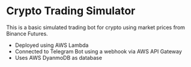 # Crypto Trading Simulator

This is a basic simulated trading bot for crypto using market prices from Binance Futures.

- Deployed using AWS Lambda
- Connected to Telegram Bot using a webhook via AWS API Gateway
- Uses AWS DyanmoDB as database

